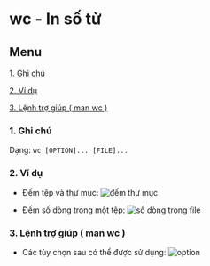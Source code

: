 ﻿# wc - In số từ
## Menu
[1. Ghi chú](#GhiChu)

[2. Ví dụ](#ViDu)

[3. Lệnh trợ giúp ( man wc )](#LenhTroGiup)

<a name="GhiChu"></a>
### 1. Ghi chú
Dạng:  `wc [OPTION]... [FILE]...`

<a name="ViDu"></a>
### 2. Ví dụ
- Đếm tệp và thư mục:
![đếm thư mục](https://user-images.githubusercontent.com/84270045/142989879-5b0738c9-3bb2-4107-b159-708bd434767e.png)

- Đếm số dòng trong một tệp:
![số dòng trong file](https://user-images.githubusercontent.com/84270045/142990151-b027ec1a-d8a2-449c-abd1-da69ac4f224f.png)

<a name="LenhTroGiup"></a>
### 3. Lệnh trợ giúp ( man wc )
- Các tùy chọn sau có thể được sử dụng:
![option](https://user-images.githubusercontent.com/84270045/142992184-be699d6a-770f-4034-a795-3e8d1b99558c.png)
